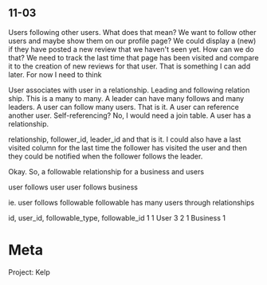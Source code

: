 ## 11-03
Users following other users. What does that mean? We want to follow other users and maybe show them on our profile page? We could display a (new) if they have posted a new review that we haven't seen yet. How can we do that? We need to track the last time that page has been visited and compare it to the creation of new reviews for that user. That is something I can add later. For now I need to think

User associates with user in a relationship. Leading and following relation ship. This is a many to many. A leader can have many follows and many leaders. A user can follow many users. That is it. A user can reference another user. Self-referencing? No, I would need a join table. A user has a relationship. 

relationship, follower_id, leader_id and that is it. I could also have a last visited column for the last time the follower has visited the user and then they could be notified when the follower follows the leader. 

Okay. So, a followable relationship for a business and users

user follows user
user follows business

ie. user follows followable
followable has many users through relationships

id, user_id, followable_type, followable_id
1   1        User             3
2   1        Business         1

# Meta
Project: Kelp
